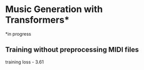 # Music Generation with Transformers*
*in progress
## Training without preprocessing MIDI files
training loss - 3.61 <br/>



